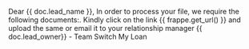 Dear {{ doc.lead_name }}, In order to process your file, we require the following documents:. Kindly click on the link {{ frappe.get_url() }} and upload the same or email it to your relationship manager {{ doc.lead_owner}} - Team Switch My Loan